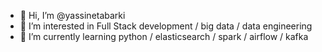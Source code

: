 - 👋 Hi, I’m @yassinetabarki
- 👀 I’m interested in Full Stack development / big data / data engineering  
- 🌱 I’m currently learning python / elasticsearch / spark / airflow / kafka 


<!---
yassinetabarki/yassinetabarki is a ✨ special ✨ repository because its `README.md` (this file) appears on your GitHub profile.
You can click the Preview link to take a look at your changes.
--->
